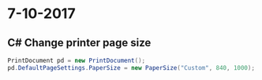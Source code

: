 # 7-10-2017

## C# Change printer page size
```csharp
PrintDocument pd = new PrintDocument();
pd.DefaultPageSettings.PaperSize = new PaperSize("Custom", 840, 1000);
```